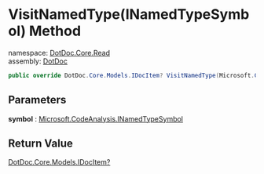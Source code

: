 ﻿# VisitNamedType\(INamedTypeSymbol\) Method

namespace: [DotDoc\.Core\.Read](../../DotDoc.Core.Read.md)<br />
assembly: [DotDoc](../../../DotDoc.md)



```csharp
public override DotDoc.Core.Models.IDocItem? VisitNamedType(Microsoft.CodeAnalysis.INamedTypeSymbol symbol);
```

## Parameters

__symbol__ : [Microsoft\.CodeAnalysis\.INamedTypeSymbol](https://docs.microsoft.com/dotnet/api/Microsoft.CodeAnalysis.INamedTypeSymbol)



## Return Value

[DotDoc\.Core\.Models\.IDocItem?](../../../DotDoc/DotDoc.Core.Models/IDocItem.md)



